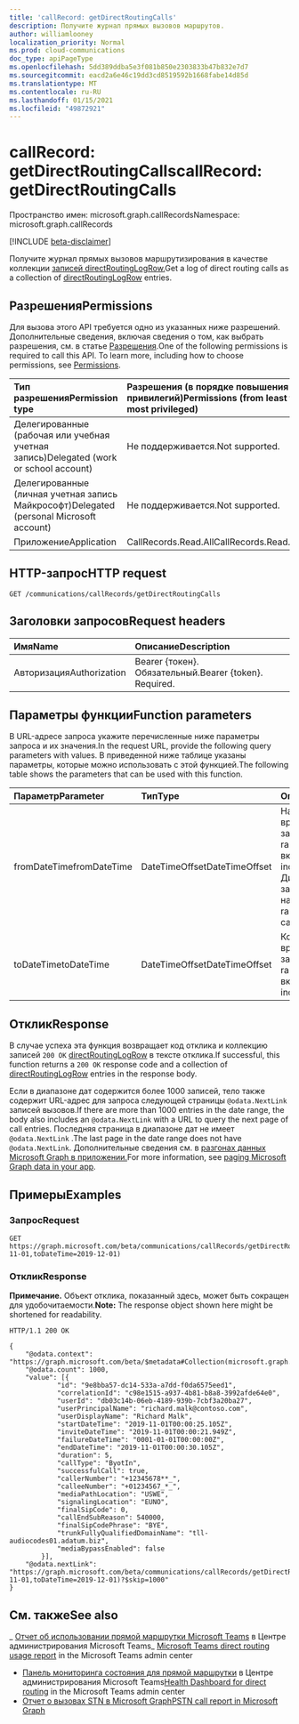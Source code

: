 ```yaml
---
title: 'callRecord: getDirectRoutingCalls'
description: Получите журнал прямых вызовов маршрутов.
author: williamlooney
localization_priority: Normal
ms.prod: cloud-communications
doc_type: apiPageType
ms.openlocfilehash: 5dd389ddba5e3f081b850e2303833b47b832e7d7
ms.sourcegitcommit: eacd2a6e46c19dd3cd8519592b1668fabe14d85d
ms.translationtype: MT
ms.contentlocale: ru-RU
ms.lasthandoff: 01/15/2021
ms.locfileid: "49872921"
---
```

# <a name="callrecord-getdirectroutingcalls"></a><span data-ttu-id="19444-103">callRecord: getDirectRoutingCalls</span><span class="sxs-lookup"><span data-stu-id="19444-103">callRecord: getDirectRoutingCalls</span></span>

<span data-ttu-id="19444-104">Пространство имен: microsoft.graph.callRecords</span><span class="sxs-lookup"><span data-stu-id="19444-104">Namespace: microsoft.graph.callRecords</span></span>

[!INCLUDE [beta-disclaimer](../../includes/beta-disclaimer.md)]

<span data-ttu-id="19444-105">Получите журнал прямых вызовов маршрутизирования в качестве коллекции [записей directRoutingLogRow.](../resources/callrecords-directroutinglogrow.md)</span><span class="sxs-lookup"><span data-stu-id="19444-105">Get a log of direct routing calls as a collection of [directRoutingLogRow](../resources/callrecords-directroutinglogrow.md) entries.</span></span>

## <a name="permissions"></a><span data-ttu-id="19444-106">Разрешения</span><span class="sxs-lookup"><span data-stu-id="19444-106">Permissions</span></span>

<span data-ttu-id="19444-p101">Для вызова этого API требуется одно из указанных ниже разрешений. Дополнительные сведения, включая сведения о том, как выбрать разрешения, см. в статье [Разрешения](/graph/permissions-reference).</span><span class="sxs-lookup"><span data-stu-id="19444-p101">One of the following permissions is required to call this API. To learn more, including how to choose permissions, see [Permissions](/graph/permissions-reference).</span></span>

|<span data-ttu-id="19444-109">Тип разрешения</span><span class="sxs-lookup"><span data-stu-id="19444-109">Permission type</span></span>|<span data-ttu-id="19444-110">Разрешения (в порядке повышения привилегий)</span><span class="sxs-lookup"><span data-stu-id="19444-110">Permissions (from least to most privileged)</span></span>|
|:---------------------------------------|:--------------------------------------------|
| <span data-ttu-id="19444-111">Делегированные (рабочая или учебная учетная запись)</span><span class="sxs-lookup"><span data-stu-id="19444-111">Delegated (work or school account)</span></span>     | <span data-ttu-id="19444-112">Не поддерживается.</span><span class="sxs-lookup"><span data-stu-id="19444-112">Not supported.</span></span> |
| <span data-ttu-id="19444-113">Делегированные (личная учетная запись Майкрософт)</span><span class="sxs-lookup"><span data-stu-id="19444-113">Delegated (personal Microsoft account)</span></span> | <span data-ttu-id="19444-114">Не поддерживается.</span><span class="sxs-lookup"><span data-stu-id="19444-114">Not supported.</span></span> |
| <span data-ttu-id="19444-115">Приложение</span><span class="sxs-lookup"><span data-stu-id="19444-115">Application</span></span>                            | <span data-ttu-id="19444-116">CallRecords.Read.All</span><span class="sxs-lookup"><span data-stu-id="19444-116">CallRecords.Read.All</span></span> |

## <a name="http-request"></a><span data-ttu-id="19444-117">HTTP-запрос</span><span class="sxs-lookup"><span data-stu-id="19444-117">HTTP request</span></span>

<!-- {
  "blockType": "ignored"
}
-->

``` http
GET /communications/callRecords/getDirectRoutingCalls
```

## <a name="request-headers"></a><span data-ttu-id="19444-118">Заголовки запросов</span><span class="sxs-lookup"><span data-stu-id="19444-118">Request headers</span></span>

|<span data-ttu-id="19444-119">Имя</span><span class="sxs-lookup"><span data-stu-id="19444-119">Name</span></span>|<span data-ttu-id="19444-120">Описание</span><span class="sxs-lookup"><span data-stu-id="19444-120">Description</span></span>|
|:---|:---|
|<span data-ttu-id="19444-121">Авторизация</span><span class="sxs-lookup"><span data-stu-id="19444-121">Authorization</span></span>|<span data-ttu-id="19444-p102">Bearer {токен}. Обязательный.</span><span class="sxs-lookup"><span data-stu-id="19444-p102">Bearer {token}. Required.</span></span>|

## <a name="function-parameters"></a><span data-ttu-id="19444-124">Параметры функции</span><span class="sxs-lookup"><span data-stu-id="19444-124">Function parameters</span></span>

<span data-ttu-id="19444-125">В URL-адресе запроса укажите перечисленные ниже параметры запроса и их значения.</span><span class="sxs-lookup"><span data-stu-id="19444-125">In the request URL, provide the following query parameters with values.</span></span>
<span data-ttu-id="19444-126">В приведенной ниже таблице указаны параметры, которые можно использовать с этой функцией.</span><span class="sxs-lookup"><span data-stu-id="19444-126">The following table shows the parameters that can be used with this function.</span></span>

|<span data-ttu-id="19444-127">Параметр</span><span class="sxs-lookup"><span data-stu-id="19444-127">Parameter</span></span>|<span data-ttu-id="19444-128">Тип</span><span class="sxs-lookup"><span data-stu-id="19444-128">Type</span></span>|<span data-ttu-id="19444-129">Описание</span><span class="sxs-lookup"><span data-stu-id="19444-129">Description</span></span>|
|:---|:---|:---|
|<span data-ttu-id="19444-130">fromDateTime</span><span class="sxs-lookup"><span data-stu-id="19444-130">fromDateTime</span></span>|<span data-ttu-id="19444-131">DateTimeOffset</span><span class="sxs-lookup"><span data-stu-id="19444-131">DateTimeOffset</span></span>|<span data-ttu-id="19444-132">Начало диапазона времени для запроса.</span><span class="sxs-lookup"><span data-stu-id="19444-132">Start of time range to query.</span></span> <span data-ttu-id="19444-133">UTC включительно.</span><span class="sxs-lookup"><span data-stu-id="19444-133">UTC, inclusive.</span></span><br/><span data-ttu-id="19444-134">Диапазон времени зависит от времени начала вызова.</span><span class="sxs-lookup"><span data-stu-id="19444-134">Time range is based on the call start time.</span></span>|
|<span data-ttu-id="19444-135">toDateTime</span><span class="sxs-lookup"><span data-stu-id="19444-135">toDateTime</span></span>|<span data-ttu-id="19444-136">DateTimeOffset</span><span class="sxs-lookup"><span data-stu-id="19444-136">DateTimeOffset</span></span>|<span data-ttu-id="19444-137">Конец диапазона времени для запроса.</span><span class="sxs-lookup"><span data-stu-id="19444-137">End of time range to query.</span></span> <span data-ttu-id="19444-138">UTC включительно.</span><span class="sxs-lookup"><span data-stu-id="19444-138">UTC, inclusive.</span></span>|

## <a name="response"></a><span data-ttu-id="19444-139">Отклик</span><span class="sxs-lookup"><span data-stu-id="19444-139">Response</span></span>

<span data-ttu-id="19444-140">В случае успеха эта функция возвращает код отклика и коллекцию записей `200 OK` [directRoutingLogRow](../resources/callrecords-directroutinglogrow.md) в тексте отклика.</span><span class="sxs-lookup"><span data-stu-id="19444-140">If successful, this function returns a `200 OK` response code and a collection of [directRoutingLogRow](../resources/callrecords-directroutinglogrow.md) entries in the response body.</span></span>
  
<span data-ttu-id="19444-141">Если в диапазоне дат содержится более 1000 записей, тело также содержит URL-адрес для запроса следующей страницы `@odata.NextLink` записей вызовов.</span><span class="sxs-lookup"><span data-stu-id="19444-141">If there are more than 1000 entries in the date range, the body also includes an `@odata.NextLink` with a URL to query the next page of call entries.</span></span> <span data-ttu-id="19444-142">Последняя страница в диапазоне дат не имеет `@odata.NextLink` .</span><span class="sxs-lookup"><span data-stu-id="19444-142">The last page in the date range does not have `@odata.NextLink`.</span></span> <span data-ttu-id="19444-143">Дополнительные сведения см. в [разгонах данных Microsoft Graph в приложении.](/graph/paging)</span><span class="sxs-lookup"><span data-stu-id="19444-143">For more information, see [paging Microsoft Graph data in your app](/graph/paging).</span></span>

## <a name="examples"></a><span data-ttu-id="19444-144">Примеры</span><span class="sxs-lookup"><span data-stu-id="19444-144">Examples</span></span>

### <a name="request"></a><span data-ttu-id="19444-145">Запрос</span><span class="sxs-lookup"><span data-stu-id="19444-145">Request</span></span>

<!-- {
  "blockType": "ignored",
  "name": "callrecord_getdirectroutingcalls"
}
-->

``` http
GET https://graph.microsoft.com/beta/communications/callRecords/getDirectRoutingCalls(fromDateTime=2019-11-01,toDateTime=2019-12-01)
```

### <a name="response"></a><span data-ttu-id="19444-146">Отклик</span><span class="sxs-lookup"><span data-stu-id="19444-146">Response</span></span>

<span data-ttu-id="19444-147">**Примечание.** Объект отклика, показанный здесь, может быть сокращен для удобочитаемости.</span><span class="sxs-lookup"><span data-stu-id="19444-147">**Note:** The response object shown here might be shortened for readability.</span></span>
<!-- {
  "blockType": "ignored",
  "truncated": true,
  "@odata.type": "microsoft.graph.callRecords.directRoutingLogRow",
  "isCollection": true
} 
-->

``` http
HTTP/1.1 200 OK

{
    "@odata.context": "https://graph.microsoft.com/beta/$metadata#Collection(microsoft.graph.callRecords.directRoutingLogRow)",
    "@odata.count": 1000,
    "value": [{
            "id": "9e8bba57-dc14-533a-a7dd-f0da6575eed1",
            "correlationId": "c98e1515-a937-4b81-b8a8-3992afde64e0",
            "userId": "db03c14b-06eb-4189-939b-7cbf3a20ba27",
            "userPrincipalName": "richard.malk@contoso.com",
            "userDisplayName": "Richard Malk",
            "startDateTime": "2019-11-01T00:00:25.105Z",
            "inviteDateTime": "2019-11-01T00:00:21.949Z",
            "failureDateTime": "0001-01-01T00:00:00Z",
            "endDateTime": "2019-11-01T00:00:30.105Z",
            "duration": 5,
            "callType": "ByotIn",
            "successfulCall": true,
            "callerNumber": "+12345678**_",
            "calleeNumber": "+01234567_*_",
            "mediaPathLocation": "USWE",
            "signalingLocation": "EUNO",
            "finalSipCode": 0,
            "callEndSubReason": 540000,
            "finalSipCodePhrase": "BYE",
            "trunkFullyQualifiedDomainName": "tll-audiocodes01.adatum.biz",
            "mediaBypassEnabled": false
        }],
    "@odata.nextLink": "https://graph.microsoft.com/beta/communications/callRecords/getDirectRoutingCalls(fromDateTime=2019-11-01,toDateTime=2019-12-01)?$skip=1000"
}
```

## <a name="see-also"></a><span data-ttu-id="19444-148">См. также</span><span class="sxs-lookup"><span data-stu-id="19444-148">See also</span></span>

<span data-ttu-id="19444-149">_ [Отчет об использовании прямой маршрутки Microsoft Teams](/microsoftteams/teams-analytics-and-reports/pstn-usage-report#direct-routing) в Центре администрирования Microsoft Teams</span><span class="sxs-lookup"><span data-stu-id="19444-149">_ [Microsoft Teams direct routing usage report](/microsoftteams/teams-analytics-and-reports/pstn-usage-report#direct-routing) in the Microsoft Teams admin center</span></span>
* <span data-ttu-id="19444-150">[Панель мониторинга состояния для прямой маршрутки](/MicrosoftTeams/direct-routing-health-dashboard) в Центре администрирования Microsoft Teams</span><span class="sxs-lookup"><span data-stu-id="19444-150">[Health Dashboard for direct routing](/MicrosoftTeams/direct-routing-health-dashboard) in the Microsoft Teams admin center</span></span>
* [<span data-ttu-id="19444-151">Отчет о вызовах STN в Microsoft Graph</span><span class="sxs-lookup"><span data-stu-id="19444-151">PSTN call report in Microsoft Graph</span></span>](callrecords-callrecord-getpstncalls.md)
